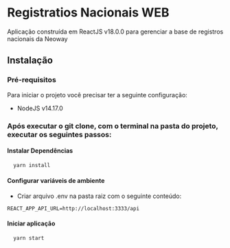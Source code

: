 # Registratios Nacionais WEB

Aplicação construída em ReactJS v18.0.0 para gerenciar a base de registros nacionais da Neoway

## Instalação

### Pré-requisitos

Para iniciar o projeto você precisar ter a seguinte configuração:

- NodeJS v14.17.0

### Após executar o git clone, com o terminal na pasta do projeto, executar os seguintes passos:

#### Instalar Dependências

```bash
  yarn install
```

#### Configurar variáveis de ambiente

- Criar arquivo .env na pasta raiz com o seguinte conteúdo:

```
REACT_APP_API_URL=http://localhost:3333/api
```

#### Iniciar aplicação

```bash
  yarn start
```
